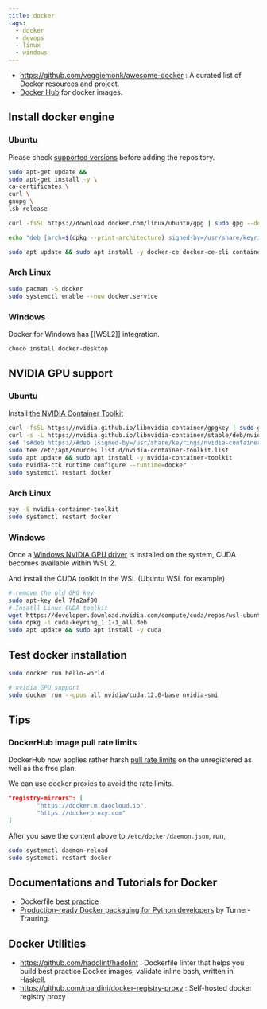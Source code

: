 ```yaml
---
title: docker
tags:
  - docker
  - devops
  - linux
  - windows
---
```


- https://github.com/veggiemonk/awesome-docker : A curated list of Docker resources and project.
- [Docker Hub](https://hub.docker.com/) for docker images.

## Install docker engine

### Ubuntu

Please check [supported versions](https://docs.docker.com/engine/install/ubuntu/) before adding the repository.

```bash
sudo apt-get update &&
sudo apt-get install -y \
ca-certificates \
curl \
gnupg \
lsb-release

curl -fsSL https://download.docker.com/linux/ubuntu/gpg | sudo gpg --dearmor -o /usr/share/keyrings/docker-archive-keyring.gpg

echo "deb [arch=$(dpkg --print-architecture) signed-by=/usr/share/keyrings/docker-archive-keyring.gpg] https://download.docker.com/linux/ubuntu $(lsb_release -cs) stable" | sudo tee /etc/apt/sources.list.d/docker.list > /dev/null

sudo apt update && sudo apt install -y docker-ce docker-ce-cli containerd.io docker-compose-plugin
```

### Arch Linux

```sh
sudo pacman -S docker
sudo systemctl enable --now docker.service
```

### Windows

Docker for Windows has [[WSL2]] integration.

```powershell
choco install docker-desktop
```

## NVIDIA GPU support

### Ubuntu

Install [the NVIDIA Container Toolkit](https://docs.nvidia.com/datacenter/cloud-native/container-toolkit/latest/install-guide.html#installation)

```sh
curl -fsSL https://nvidia.github.io/libnvidia-container/gpgkey | sudo gpg --dearmor -o /usr/share/keyrings/nvidia-container-toolkit-keyring.gpg
curl -s -L https://nvidia.github.io/libnvidia-container/stable/deb/nvidia-container-toolkit.list | \
sed 's#deb https://#deb [signed-by=/usr/share/keyrings/nvidia-container-toolkit-keyring.gpg] https://#g' | \
sudo tee /etc/apt/sources.list.d/nvidia-container-toolkit.list
sudo apt update && sudo apt install -y nvidia-container-toolkit
sudo nvidia-ctk runtime configure --runtime=docker
sudo systemctl restart docker
```

### Arch Linux

```sh
yay -S nvidia-container-toolkit
sudo systemctl restart docker
```

### Windows

Once a [Windows NVIDIA GPU driver](https://www.nvidia.com/Download/index.aspx?lang=en-us) is installed on the system, CUDA becomes available within WSL 2.

And install the CUDA toolkit in the WSL (Ubuntu WSL for example)

```bash
# remove the old GPG key
sudo apt-key del 7fa2af80
# Insatll Linux CUDA toolkit
wget https://developer.download.nvidia.com/compute/cuda/repos/wsl-ubuntu/x86_64/cuda-keyring_1.1-1_all.deb
sudo dpkg -i cuda-keyring_1.1-1_all.deb
sudo apt update && sudo apt install -y cuda
```

## Test docker installation

```sh
sudo docker run hello-world

# nvidia GPU support
sudo docker run --gpus all nvidia/cuda:12.0-base nvidia-smi
```

## Tips

### DockerHub image pull rate limits

DockerHub now applies rather harsh [pull rate limits](https://www.docker.com/blog/scaling-docker-to-serve-millions-more-developers-network-egress/) on the unregistered as well as the free plan.

We can use docker proxies to avoid the rate limits.

```json title="/etc/docker/daemon.json"
"registry-mirrors": [
        "https://docker.m.daocloud.io",
        "https://dockerproxy.com"
]
```

After you save the content above to `/etc/docker/daemon.json`, run,

```bash
sudo systemctl daemon-reload
sudo systemctl restart docker
```

## Documentations and Tutorials for Docker

- Dockerfile [best practice](https://docs.docker.com/engine/userguide/eng-image/dockerfile_best-practices)
- [Production-ready Docker packaging for Python developers](https://pythonspeed.com/docker/) by Turner-Trauring.

## Docker Utilities

- https://github.com/hadolint/hadolint : Dockerfile linter that helps you build best practice Docker images, validate inline bash, written in Haskell.
- https://github.com/rpardini/docker-registry-proxy : Self-hosted docker registry proxy

